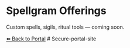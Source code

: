 <html>
  <head>
    <link rel='stylesheet' href='style.css'>
  </head>
  <body>
    <h1>Spellgram Offerings</h1>
    <p>Custom spells, sigils, ritual tools — coming soon.</p>
    <a href="index.html">⬅️ Back to Portal</a>
  </body>
</html># Secure-portal-site
